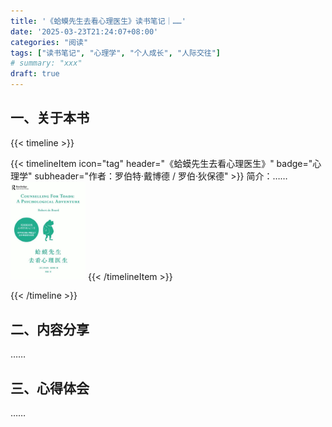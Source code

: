 ```yaml
---
title: '《蛤蟆先生去看心理医生》读书笔记｜……'
date: '2025-03-23T21:24:07+08:00'
categories: "阅读"
tags: ["读书笔记", "心理学", "个人成长", "人际交往"]
# summary: "xxx"
draft: true
---
```


## 一、关于本书

{{< timeline >}}

{{< timelineItem icon="tag" header="《蛤蟆先生去看心理医生》" badge="心理学" subheader="作者：罗伯特·戴博德 / 罗伯·狄保德" >}}
简介：……
<img src="./cover.jpg" width="120" alt="book cover">
{{< /timelineItem >}}

{{< /timeline >}}

## 二、内容分享

……

## 三、心得体会

……
